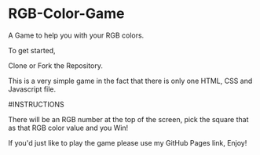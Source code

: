 # RGB-Color-Game
A Game to help you with your RGB colors.

To get started,

Clone or Fork the Repository.

This is a very simple game in the fact that there is only one HTML, CSS and Javascript file.

#INSTRUCTIONS

There will be an RGB number at the top of the screen, pick the square that as that RGB color value and you Win!

If you'd just like to play the game please use my GitHub Pages link, Enjoy!
